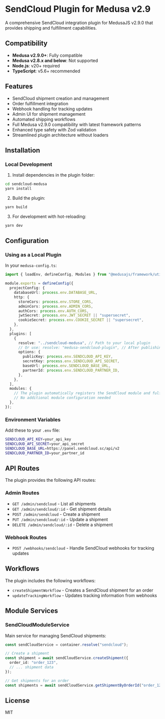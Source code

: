 # SendCloud Plugin for Medusa v2.9

A comprehensive SendCloud integration plugin for MedusaJS v2.9.0 that provides shipping and fulfillment capabilities.

## Compatibility

- **Medusa v2.9.0+**: Fully compatible
- **Medusa v2.8.x and below**: Not supported
- **Node.js**: v20+ required
- **TypeScript**: v5.6+ recommended

## Features

- SendCloud shipment creation and management
- Order fulfillment integration
- Webhook handling for tracking updates
- Admin UI for shipment management
- Automated shipping workflows
- Full Medusa v2.9.0 compatibility with latest framework patterns
- Enhanced type safety with Zod validation
- Streamlined plugin architecture without loaders

## Installation

### Local Development

1. Install dependencies in the plugin folder:
```bash
cd sendcloud-medusa
yarn install
```

2. Build the plugin:
```bash
yarn build
```

3. For development with hot-reloading:
```bash
yarn dev
```

## Configuration

### Using as a Local Plugin

In your `medusa-config.ts`:

```typescript
import { loadEnv, defineConfig, Modules } from "@medusajs/framework/utils"

module.exports = defineConfig({
  projectConfig: {
    databaseUrl: process.env.DATABASE_URL,
    http: {
      storeCors: process.env.STORE_CORS,
      adminCors: process.env.ADMIN_CORS,
      authCors: process.env.AUTH_CORS,
      jwtSecret: process.env.JWT_SECRET || "supersecret",
      cookieSecret: process.env.COOKIE_SECRET || "supersecret",
    },
  },
  plugins: [
    {
      resolve: "../sendcloud-medusa", // Path to your local plugin
      // Or use: resolve: "medusa-sendcloud-plugin", // After publishing to npm
      options: {
        publicKey: process.env.SENDCLOUD_API_KEY,
        secretKey: process.env.SENDCLOUD_API_SECRET,
        baseUrl: process.env.SENDCLOUD_BASE_URL,
        partnerId: process.env.SENDCLOUD_PARTNER_ID,
      },
    },
  ],
  modules: {
    // The plugin automatically registers the SendCloud module and fulfillment provider
    // No additional module configuration needed
  },
});
```

### Environment Variables

Add these to your `.env` file:

```bash
SENDCLOUD_API_KEY=your_api_key
SENDCLOUD_API_SECRET=your_api_secret
SENDCLOUD_BASE_URL=https://panel.sendcloud.sc/api/v2
SENDCLOUD_PARTNER_ID=your_partner_id
```

## API Routes

The plugin provides the following API routes:

### Admin Routes
- `GET /admin/sendcloud` - List all shipments
- `GET /admin/sendcloud/:id` - Get shipment details
- `POST /admin/sendcloud` - Create a shipment
- `PUT /admin/sendcloud/:id` - Update a shipment
- `DELETE /admin/sendcloud/:id` - Delete a shipment

### Webhook Routes
- `POST /webhooks/sendcloud` - Handle SendCloud webhooks for tracking updates

## Workflows

The plugin includes the following workflows:

- `createShipmentWorkflow` - Creates a SendCloud shipment for an order
- `updateTrackingWorkflow` - Updates tracking information from webhooks

## Module Services

### SendCloudModuleService

Main service for managing SendCloud shipments:

```typescript
const sendCloudService = container.resolve("sendcloud");

// Create a shipment
const shipment = await sendCloudService.createShipment({
  order_id: "order_123",
  // ... shipment data
});

// Get shipments for an order
const shipments = await sendCloudService.getShipmentByOrderId("order_123");
```

## License

MIT
